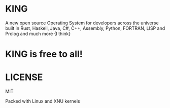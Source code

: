 # KING
A new open source Operating System for developers across the universe built in Rust, Haskell, Java, C#, C++, Assembly, Python, FORTRAN, LISP and Prolog and much more {I think}

# KING is free to all!

# LICENSE
MIT

Packed with Linux and XNU kernels
